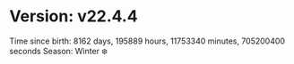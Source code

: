 # Version: v22.4.4
Time since birth: 8162 days, 195889 hours, 11753340 minutes, 705200400 seconds
Season: Winter ❄️

